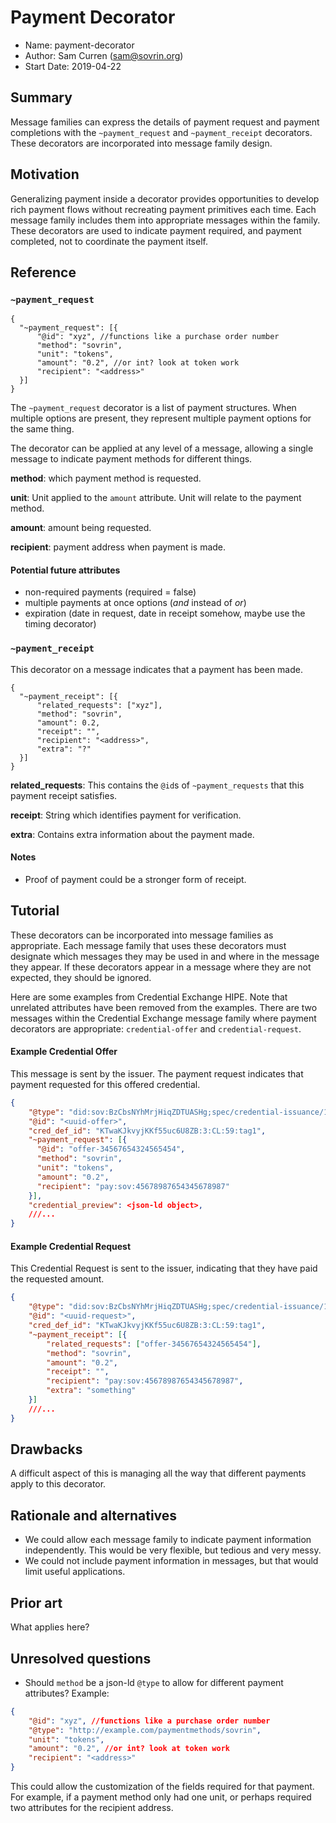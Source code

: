 # Payment Decorator
- Name: payment-decorator
- Author: Sam Curren (<sam@sovrin.org>)
- Start Date: 2019-04-22

## Summary
[summary]: #summary

Message families can express the details of payment request and payment completions with the `~payment_request` and `~payment_receipt` decorators. These decorators are incorporated into message family design.  

## Motivation
[motivation]: #motivation

Generalizing payment inside a decorator provides opportunities to develop rich payment flows without recreating payment primitives each time. Each message family includes them into appropriate messages within the family. These decorators are used to indicate payment required, and payment completed, not to coordinate the payment itself.

## Reference

[reference]: #reference

### `~payment_request`

```json=
{
  "~payment_request": [{
      "@id": "xyz", //functions like a purchase order number
      "method": "sovrin",
      "unit": "tokens",
      "amount": "0.2", //or int? look at token work
      "recipient": "<address>"
  }]
}
```
The `~payment_request` decorator is a list of payment structures. When multiple options are present, they represent multiple payment options for the same thing.

The decorator can be applied at any level of a message, allowing a single message to indicate payment methods for different things.

**method**:  which payment method is requested.

**unit**: Unit applied to the `amount` attribute. Unit will relate to the payment method.

**amount**: amount being requested.

**recipient**: payment address when payment is made.

#### Potential future attributes

- non-required payments (required =  false)
- multiple payments at once options (_and_ instead of _or_)
- expiration (date in request, date in receipt somehow, maybe use the timing decorator)

### `~payment_receipt`

This decorator on a message indicates that a payment has been made.

```json=
{
  "~payment_receipt": [{
      "related_requests": ["xyz"],
      "method": "sovrin",
      "amount": 0.2,
      "receipt": "",
      "recipient": "<address>",
      "extra": "?"
  }]
}
```

**related_requests**: This contains the `@id`s of `~payment_requests` that this payment receipt satisfies. 

**receipt**: String which identifies payment for verification.

**extra**: Contains extra information about the payment made.

#### Notes

- Proof of payment could be a stronger form of receipt.

## Tutorial

[tutorial]: #tutorial

These decorators can be incorporated into message families as appropriate. Each message family that uses these decorators must designate which messages they may be used in and where in the message they appear. If these decorators appear in a message where they are not expected, they should be ignored.

Here are some examples from Credential Exchange HIPE. Note that unrelated attributes have been removed from the examples. There are two messages within the Credential Exchange message family where payment decorators are appropriate: `credential-offer` and `credential-request`.

#### Example Credential Offer

This message is sent by the issuer. The payment request indicates that payment requested for this offered credential.

```json
{
    "@type": "did:sov:BzCbsNYhMrjHiqZDTUASHg;spec/credential-issuance/1.0/credential-offer",
    "@id": "<uuid-offer>",
    "cred_def_id": "KTwaKJkvyjKKf55uc6U8ZB:3:CL:59:tag1",
    "~payment_request": [{
      "@id": "offer-34567654324565454", 
      "method": "sovrin",
      "unit": "tokens",
      "amount": "0.2",
      "recipient": "pay:sov:45678987654345678987"
  	}],
    "credential_preview": <json-ld object>,
    ///...
}
```

#### Example Credential Request

This Credential Request is sent to the issuer, indicating that they have paid the requested amount.

```json
{
    "@type": "did:sov:BzCbsNYhMrjHiqZDTUASHg;spec/credential-issuance/1.0/credential-request",
    "@id": "<uuid-request>",
    "cred_def_id": "KTwaKJkvyjKKf55uc6U8ZB:3:CL:59:tag1",
    "~payment_receipt": [{
        "related_requests": ["offer-34567654324565454"],
        "method": "sovrin",
        "amount": "0.2",
        "receipt": "",
        "recipient": "pay:sov:45678987654345678987",
        "extra": "something"
    }]
	///...
}
```



## Drawbacks

[drawbacks]: #drawbacks

A difficult aspect of this is managing all the way that different payments apply to this decorator. 

## Rationale and alternatives
[alternatives]: #alternatives

- We could allow each message family to indicate payment information independently. This would be very flexible, but tedious and very messy.
- We could not include payment information in messages, but that would limit useful applications.

## Prior art
[prior-art]: #prior-art

What applies here?

## Unresolved questions
[unresolved]: #unresolved-questions

- Should `method` be a json-ld `@type` to allow for different payment attributes? Example:

```json
{
    "@id": "xyz", //functions like a purchase order number
    "@type": "http://example.com/paymentmethods/sovrin",
    "unit": "tokens",
    "amount": "0.2", //or int? look at token work
    "recipient": "<address>"
}
```

This could allow the customization of the fields required for that payment. For example, if a payment method only had one unit, or perhaps required two attributes for the recipient address.